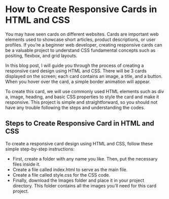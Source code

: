 # How to Create Responsive Cards in HTML and CSS



You may have seen cards on different websites. Cards are important web elements used to showcase short articles, product descriptions, or user profiles. If you’re a beginner web developer, creating responsive cards can be a valuable project to understand CSS fundamental concepts such as positing, flexbox, and grid layouts.

In this blog post, I will guide you through the process of creating a responsive card design using HTML and CSS. There will be 3 cards displayed on the screen; each card contains an image, a title, and a button. When you hover over the card, a simple border animation will appear.

To create this card, we will use commonly used HTML elements such as div a, image, heading, and basic CSS properties to style the card and make it responsive. This project is simple and straightforward, so you should not have any trouble following the steps and understanding the codes.

## Steps to Create Responsive Card in HTML and CSS

To create a responsive card design using HTML and CSS, follow these simple step-by-step instructions:

* First, create a folder with any name you like. Then, put the necessary files inside it.
* Create a file called index.html to serve as the main file.
* Create a file called style.css for the CSS code.
* Finally, download the Images folder and place it in your project directory. This folder contains all the images you’ll need for this card project.
